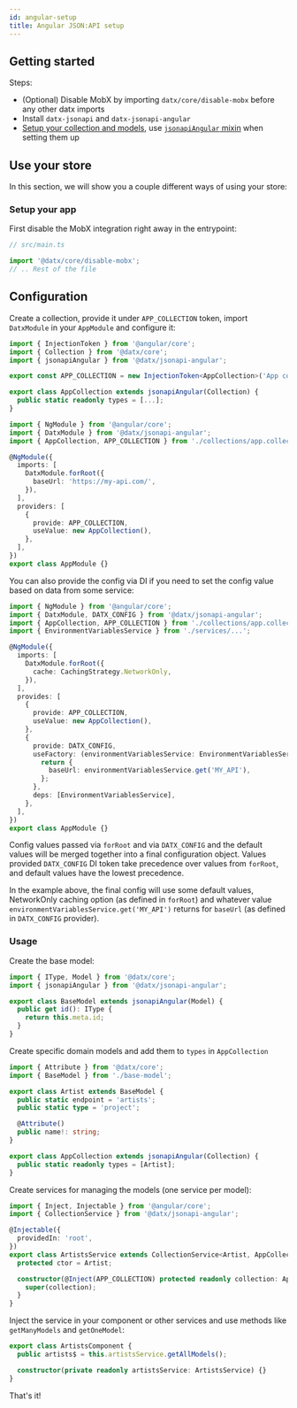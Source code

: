 ```yaml
---
id: angular-setup
title: Angular JSON:API setup
---
```


## Getting started

Steps:

- (Optional) Disable MobX by importing `datx/core/disable-mobx` before any other datx imports
- Install `datx-jsonapi` and `datx-jsonapi-angular`
- [Setup your collection and models](./basic-setup), use [`jsonapiAngular` mixin](../jsonapi-angular/mixin.md) when setting them up

## Use your store

In this section, we will show you a couple different ways of using your store:

### Setup your app

First disable the MobX integration right away in the entrypoint:

```ts
// src/main.ts

import '@datx/core/disable-mobx';
// .. Rest of the file
```

## Configuration

Create a collection, provide it under `APP_COLLECTION` token, import `DatxModule` in your `AppModule` and configure it:

```ts
import { InjectionToken } from '@angular/core';
import { Collection } from '@datx/core';
import { jsonapiAngular } from '@datx/jsonapi-angular';

export const APP_COLLECTION = new InjectionToken<AppCollection>('App collection');

export class AppCollection extends jsonapiAngular(Collection) {
  public static readonly types = [...];
}
```

```ts
import { NgModule } from '@angular/core';
import { DatxModule } from '@datx/jsonapi-angular';
import { AppCollection, APP_COLLECTION } from './collections/app.collection';

@NgModule({
  imports: [
    DatxModule.forRoot({
      baseUrl: 'https://my-api.com/',
    }),
  ],
  providers: [
    {
      provide: APP_COLLECTION,
      useValue: new AppCollection(),
    },
  ],
})
export class AppModule {}
```

You can also provide the config via DI if you need to set the config value based on data from some service:

```ts
import { NgModule } from '@angular/core';
import { DatxModule, DATX_CONFIG } from '@datx/jsonapi-angular';
import { AppCollection, APP_COLLECTION } from './collections/app.collection';
import { EnvironmentVariablesService } from './services/...';

@NgModule({
  imports: [
    DatxModule.forRoot({
      cache: CachingStrategy.NetworkOnly,
    }),
  ],
  provides: [
    {
      provide: APP_COLLECTION,
      useValue: new AppCollection(),
    },
    {
      provide: DATX_CONFIG,
      useFactory: (environmentVariablesService: EnvironmentVariablesService) => {
        return {
          baseUrl: environmentVariablesService.get('MY_API'),
        };
      },
      deps: [EnvironmentVariablesService],
    },
  ],
})
export class AppModule {}
```

Config values passed via `forRoot` and via `DATX_CONFIG` and the default values will be merged together into a final configuration object. Values provided `DATX_CONFIG` DI token take precedence over values from `forRoot`, and default values have the lowest precedence.

In the example above, the final config will use some default values, NetworkOnly caching option (as defined in `forRoot`) and whatever value `environmentVariablesService.get('MY_API')` returns for `baseUrl` (as defined in `DATX_CONFIG` provider).

### Usage

Create the base model:

```ts
import { IType, Model } from '@datx/core';
import { jsonapiAngular } from '@datx/jsonapi-angular';

export class BaseModel extends jsonapiAngular(Model) {
  public get id(): IType {
    return this.meta.id;
  }
}
```

Create specific domain models and add them to `types` in `AppCollection`

```ts
import { Attribute } from '@datx/core';
import { BaseModel } from './base-model';

export class Artist extends BaseModel {
  public static endpoint = 'artists';
  public static type = 'project';

  @Attribute()
  public name!: string;
}
```

```ts
export class AppCollection extends jsonapiAngular(Collection) {
  public static readonly types = [Artist];
}
```

Create services for managing the models (one service per model):

```ts
import { Inject, Injectable } from '@angular/core';
import { CollectionService } from '@datx/jsonapi-angular';

@Injectable({
  providedIn: 'root',
})
export class ArtistsService extends CollectionService<Artist, AppCollection> {
  protected ctor = Artist;

  constructor(@Inject(APP_COLLECTION) protected readonly collection: AppCollection) {
    super(collection);
  }
}
```

Inject the service in your component or other services and use methods like `getManyModels` and `getOneModel`:

```ts
export class ArtistsComponent {
  public artists$ = this.artistsService.getAllModels();

  constructor(private readonly artistsService: ArtistsService) {}
}
```

That's it!
